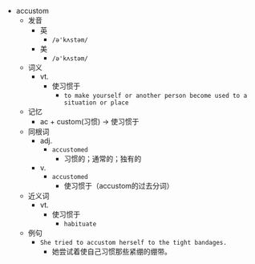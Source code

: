 - accustom
  - 发音
    - 英
      - `/ə'kʌstəm/`
    - 美
      - `/ə'kʌstəm/`
  - 词义
    - vt.
      - 使习惯于
        - `to make yourself or another person become used to a situation or place`
  - 记忆
    - ac + custom(习惯) → 使习惯于
  - 同根词
    - adj.
      - `accustomed`
        - 习惯的；通常的；独有的
    - v.
      - `accustomed`
        - 使习惯于（accustom的过去分词）
  - 近义词
    - vt.
      - 使习惯于
        - `habituate`
  - 例句
    - `She tried to accustom herself to the tight bandages.`
      - 她尝试着使自己习惯那些紧绷的绷带。

